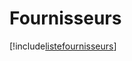 # Fournisseurs

[!include[listefournisseurs](fournisseurs.listefournisseurs.autogen.md)]





























































